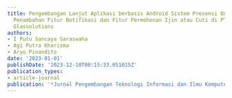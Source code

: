 ```yaml
---
title: Pengembangan Lanjut Aplikasi berbasis Android Sistem Presensi Online dengan
  Penambahan Fitur Notifikasi dan Fitur Permohonan Ijin atau Cuti di PT. Bintang Mas
  Glassolutions
authors:
- I Putu Sancaya Saraswaha
- Agi Putra Kharisma
- Aryo Pinandito
date: '2023-01-01'
publishDate: '2023-12-10T00:15:33.051015Z'
publication_types:
- article-journal
publication: '*Jurnal Pengembangan Teknologi Informasi dan Ilmu Komputer*'
---
```


